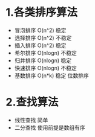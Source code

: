 # 1.各类排序算法
* 冒泡排序 O(n^2) 稳定
* 选择排序 O(n^2) 不稳定
* 插入排序 O(n^2) 稳定
* 希尔排序 O(nlogn) 不稳定
* 归并排序 O(nlogn) 稳定
* 快速排序 O(nlogn) 不稳定
* 基数排序 O(n*k) 稳定 位数排序

# 2.查找算法
* 线性查找 简单
* 二分查找 使用前提是数组有序


